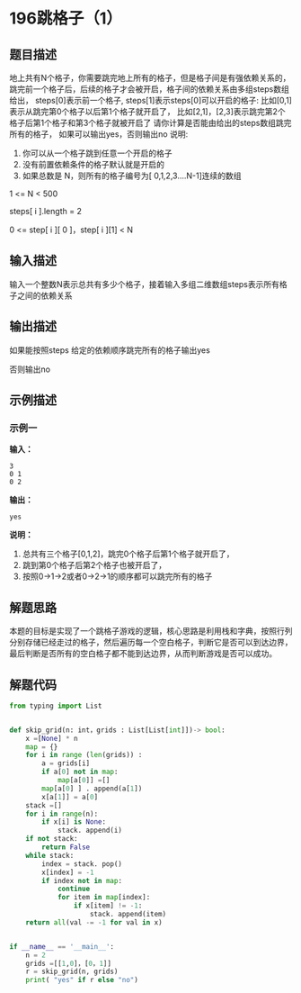 # 196跳格子（1）

## 题目描述

地上共有N个格子，你需要跳完地上所有的格子，但是格子间是有强依赖关系的，跳完前一个格子后，后续的格子才会被开启，格子间的依赖关系由多组steps数组给出，
steps[0]表示前一个格子, steps[1]表示steps[0]可以开启的格子:
比如[0,1]表示从跳完第0个格子以后第1个格子就开启了，
比如[2,1]，[2,3]表示跳完第2个格子后第1个格子和第3个格子就被开启了
请你计算是否能由给出的steps数组跳完所有的格子，
如果可以输出yes，否则输出no
说明:

1. 你可以从一个格子跳到任意一个开启的格子
2. 没有前置依赖条件的格子默认就是开启的
3. 如果总数是 N，则所有的格子编号为[ 0,1,2,3….N-1]连续的数组

1 <= N < 500

steps[ i ].length = 2

0 <= step[ i ][ 0 ]，step[ i ][1] < N

## 输入描述

输入一个整数N表示总共有多少个格子，接着输入多组二维数组steps表示所有格子之间的依赖关系

## 输出描述

如果能按照steps 给定的依赖顺序跳完所有的格子输出yes

否则输出no

## 示例描述

### 示例一

**输入：**

```shell
3
0 1
0 2
```

**输出：**

```shell
yes
```

**说明：**

1. 总共有三个格子[0,1,2]，跳完0个格子后第1个格子就开启了，
2. 跳到第0个格子后第2个格子也被开启了，
3. 按照0->1->2或者0->2->1的顺序都可以跳完所有的格子

## 解题思路

本题的目标是实现了一个跳格子游戏的逻辑，核心思路是利用栈和字典，按照行列分别存储已经走过的格子，然后遍历每一个空白格子，判断它是否可以到达边界，最后判断是否所有的空白格子都不能到达边界，从而判断游戏是否可以成功。

## 解题代码

```python
from typing import List


def skip_grid(n: int，grids : List[List[int]])-> bool:
    x =[None] * n
    map = {}
    for i in range (len(grids)) :
        a = grids[i]
        if a[0] not in map:
            map[a[0]] =[]
        map[a[0] ] . append(a[1])
        x[a[1]] = a[0]
    stack =[]
    for i in range(n):
        if x[i] is None:
            stack. append(i)
    if not stack:
        return False
    while stack:
        index = stack. pop()
        x[index] = -1
        if index not in map:
            continue
            for item in map[index]:
                if x[item] != -1:
                    stack. append(item)
    return all(val -= -1 for val in x)  


if __name__ == '__main__':
    n = 2
    grids =[[1,0]，[0，1]]
    r = skip_grid(n, grids)
    print( "yes" if r else "no")
```


